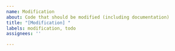 ```yaml
---
name: Modification
about: Code that should be modified (including documentation)
title: "[Modification] "
labels: modification, todo
assignees: ''

---
```



